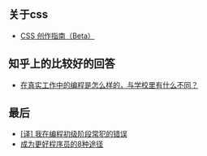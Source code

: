 ## 关于css  
*  [CSS 创作指南（Beta）](https://github.com/cssdream/css-creating)




## 知乎上的比较好的回答  
* [在真实工作中的编程是怎么样的，与学校里有什么不同？](https://www.zhihu.com/question/36022013/answer/65551287)
## 最后  
* [[译] 我在编程初级阶段常犯的错误](https://juejin.im/post/5ae97af6f265da0ba062f797)   
* [成为更好程序员的8种途径](https://mp.weixin.qq.com/s/SDv6agMPMYu3vl5WglcjYw?)